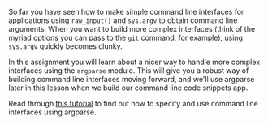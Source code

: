 So far you have seen how to make simple command line interfaces for applications using `raw_input()` and `sys.argv` to obtain command line arguments. When you want to build more complex interfaces (think of the myriad options you can pass to the `git` command, for example), using `sys.argv` quickly becomes clunky.

In this assignment you will learn about a nicer way to handle more complex interfaces using the `argparse` module. This will give you a robust way of building command line interfaces moving forward, and we'll use argparse later in this lesson when we build our command line code snippets app.

Read through [this tutorial](https://docs.python.org/2.7/howto/argparse.html) to find out how to specify and use command line interfaces using argparse.
